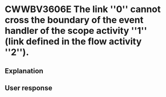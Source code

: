 # CWWBV3606E The link ''0'' cannot cross the boundary of the event handler of the scope activity ''1'' (link defined in the flow activity ''2'').

## Explanation

## User response
